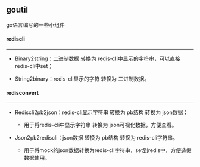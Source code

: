 ## goutil

go语言编写的一些小组件

#### rediscli

------

- Binary2string：二进制数据 转换为 redis-cli中显示的字符串，可以直接redis-cli中set；

- String2binary：redis-cli显示的字符 转换为 二进制数据。


#### redisconvert

------

- Rediscli2pb2json：redis-cli显示字符串 转换为 pb结构 转换为 json数据；

    - 用于将redis-cli中显示字符串 转换为 json可视化数据，方便查看。

- Json2pb2rediscli：json数据 转换为 pb结构 转换为 redis-cli字符串。

    - 用于将mock的json数据转换为redis-cli字符串，set到redis中，方便造假数据使用。

